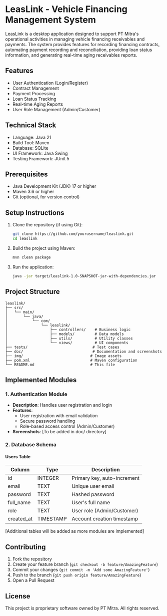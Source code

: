 # LeasLink - Vehicle Financing Management System

LeasLink is a desktop application designed to support PT Mitra's operational activities in managing vehicle financing receivables and payments. The system provides features for recording financing contracts, automating payment recording and reconciliation, providing loan status information, and generating real-time aging receivables reports.

## Features

- User Authentication (Login/Register)
- Contract Management
- Payment Processing
- Loan Status Tracking
- Real-time Aging Reports
- User Role Management (Admin/Customer)

## Technical Stack

- Language: Java 21
- Build Tool: Maven
- Database: SQLite
- UI Framework: Java Swing
- Testing Framework: JUnit 5

## Prerequisites

- Java Development Kit (JDK) 17 or higher
- Maven 3.6 or higher
- Git (optional, for version control)

## Setup Instructions

1. Clone the repository (if using Git):

   ```bash
   git clone https://github.com/yourusername/leaslink.git
   cd leaslink
   ```

2. Build the project using Maven:

   ```bash
   mvn clean package
   ```

3. Run the application:
   ```bash
   java -jar target/leaslink-1.0-SNAPSHOT-jar-with-dependencies.jar
   ```

## Project Structure

```
leaslink/
├── src/
│   └── main/
│       └── java/
│           └── com/
│               └── leaslink/
│                   ├── controllers/    # Business logic
│                   ├── models/         # Data models
│                   ├── utils/          # Utility classes
│                   └── views/          # UI components
├── tests/                             # Test cases
├── doc/                               # Documentation and screenshots
├── img/                              # Image assets
├── pom.xml                           # Maven configuration
└── README.md                         # This file
```

## Implemented Modules

### 1. Authentication Module

- **Description**: Handles user registration and login
- **Features**:
  - User registration with email validation
  - Secure password handling
  - Role-based access control (Admin/Customer)
- **Screenshots**: [To be added in doc/ directory]

### 2. Database Schema

#### Users Table

| Column     | Type      | Description                 |
| ---------- | --------- | --------------------------- |
| id         | INTEGER   | Primary key, auto-increment |
| email      | TEXT      | Unique user email           |
| password   | TEXT      | Hashed password             |
| full_name  | TEXT      | User's full name            |
| role       | TEXT      | User role (Admin/Customer)  |
| created_at | TIMESTAMP | Account creation timestamp  |

[Additional tables will be added as more modules are implemented]

## Contributing

1. Fork the repository
2. Create your feature branch (`git checkout -b feature/AmazingFeature`)
3. Commit your changes (`git commit -m 'Add some AmazingFeature'`)
4. Push to the branch (`git push origin feature/AmazingFeature`)
5. Open a Pull Request

## License

This project is proprietary software owned by PT Mitra. All rights reserved.
